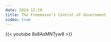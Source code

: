 ```yaml
---
date: 2024-12-19
title: The Freemason's Control of Government
video: true
---
```



{{< youtube 8s8AsMNTyw8 >}}
